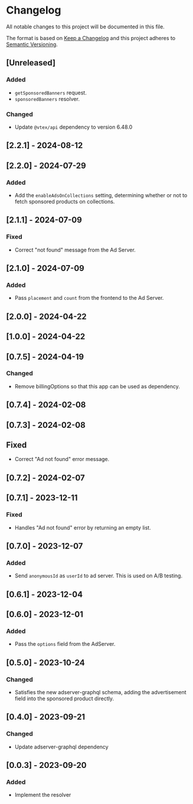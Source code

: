 # Changelog

All notable changes to this project will be documented in this file.

The format is based on [Keep a Changelog](http://keepachangelog.com/en/1.0.0/)
and this project adheres to [Semantic Versioning](http://semver.org/spec/v2.0.0.html).

## [Unreleased]

### Added

- `getSponsoredBanners` request.
- `sponsoredBanners` resolver.

### Changed

- Update `@vtex/api` dependency to version 6.48.0

## [2.2.1] - 2024-08-12

## [2.2.0] - 2024-07-29

### Added

- Add the `enableAdsOnCollections` setting, determining whether or not to fetch sponsored products on collections.

## [2.1.1] - 2024-07-09

### Fixed

- Correct "not found" message from the Ad Server.

## [2.1.0] - 2024-07-09

### Added

- Pass `placement` and `count` from the frontend to the Ad Server.

## [2.0.0] - 2024-04-22

## [1.0.0] - 2024-04-22

## [0.7.5] - 2024-04-19

### Changed

- Remove billingOptions so that this app can be used as dependency.

## [0.7.4] - 2024-02-08

## [0.7.3] - 2024-02-08

## Fixed

- Correct "Ad not found" error message.

## [0.7.2] - 2024-02-07

## [0.7.1] - 2023-12-11

### Fixed

- Handles "Ad not found" error by returning an empty list.

## [0.7.0] - 2023-12-07

### Added

- Send `anonymousId` as `userId` to ad server. This is used on A/B testing.

## [0.6.1] - 2023-12-04

## [0.6.0] - 2023-12-01

### Added

- Pass the `options` field from the AdServer.

## [0.5.0] - 2023-10-24

### Changed

- Satisfies the new adserver-graphql schema, adding the advertisement field into the sponsored product directly.

## [0.4.0] - 2023-09-21

### Changed

- Update adserver-graphql dependency

## [0.0.3] - 2023-09-20

### Added

- Implement the resolver
